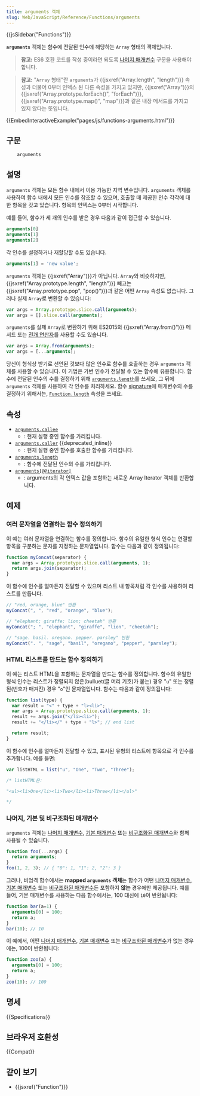 ```yaml
---
title: arguments 객체
slug: Web/JavaScript/Reference/Functions/arguments
---
```

{{jsSidebar("Functions")}}

**`arguments`** 객체는 함수에 전달된 인수에 해당하는 `Array` 형태의 객체입니다.

> **참고:** ES6 호환 코드를 작성 중이라면 되도록 [나머지 매개변수](/ko/docs/Web/JavaScript/Reference/Functions/rest_parameters) 구문을 사용해야 합니다.

> **참고:** "`Array` 형태"란 `arguments`가 {{jsxref("Array.length", "length")}} 속성과 더불어 0부터 인덱스 된 다른 속성을 가지고 있지만, {{jsxref("Array")}}의 {{jsxref("Array.prototype.forEach()", "forEach")}}, {{jsxref("Array.prototype.map()", "map")}}과 같은 내장 메서드를 가지고 있지 않다는 뜻입니다.

{{EmbedInteractiveExample("pages/js/functions-arguments.html")}}

## 구문

```
    arguments
```

## 설명

`arguments` 객체는 모든 함수 내에서 이용 가능한 지역 변수입니다. `arguments` 객체를 사용하여 함수 내에서 모든 인수를 참조할 수 있으며, 호출할 때 제공한 인수 각각에 대한 항목을 갖고 있습니다. 항목의 인덱스는 0부터 시작합니다.

예를 들어, 함수가 세 개의 인수를 받은 경우 다음과 같이 접근할 수 있습니다.

```js
arguments[0]
arguments[1]
arguments[2]
```

각 인수를 설정하거나 재할당할 수도 있습니다.

```js
arguments[1] = 'new value';
```

`arguments` 객체는 {{jsxref("Array")}}가 아닙니다. `Array`와 비슷하지만, {{jsxref("Array.prototype.length", "length")}} 빼고는 {{jsxref("Array.prototype.pop", "pop()")}}과 같은 어떤 `Array` 속성도 없습니다. 그러나 실제 `Array`로 변환할 수 있습니다:

```js
var args = Array.prototype.slice.call(arguments);
var args = [].slice.call(arguments);
```

`arguments`를 실제 `Array`로 변환하기 위해 ES2015의 {{jsxref("Array.from()")}} 메서드 또는 [전개 연산자](/ko/docs/Web/JavaScript/Reference/Operators/Spread_operator)를 사용할 수도 있습니다.

```js
var args = Array.from(arguments);
var args = [...arguments];
```

당신이 형식상 받기로 선언된 것보다 많은 인수로 함수를 호출하는 경우 `arguments` 객체를 사용할 수 있습니다. 이 기법은 가변 인수가 전달될 수 있는 함수에 유용합니다. 함수에 전달된 인수의 수를 결정하기 위해 [`arguments.length`](/ko/docs/JavaScript/Reference/Functions_and_function_scope/arguments/length)를 쓰세요, 그 뒤에 `arguments` 객체를 사용하여 각 인수를 처리하세요. 함수 [signature](/ko/docs/Glossary/Signature/Function)에 매개변수의 수를 결정하기 위해서는, [`Function.length`](/ko/docs/Web/JavaScript/Reference/Global_Objects/Function/length) 속성을 쓰세요.

## 속성

- [`arguments.callee`](/ko/docs/Web/JavaScript/Reference/Functions/arguments/callee)
  - : 현재 실행 중인 함수를 가리킵니다.
- [`arguments.caller`](/ko/docs/Web/JavaScript/Reference/Functions/arguments/caller) {{deprecated_inline}}
  - : 현재 실행 중인 함수를 호출한 함수를 가리킵니다.
- [`arguments.length`](/ko/docs/Web/JavaScript/Reference/Functions/arguments/length)
  - : 함수에 전달된 인수의 수를 가리킵니다.
- [`arguments[@@iterator]`](/ko/docs/Web/JavaScript/Reference/Functions/arguments/@@iterator)
  - : arguments의 각 인덱스 값을 포함하는 새로운 Array Iterator 객체를 반환합니다.

## 예제

### 여러 문자열을 연결하는 함수 정의하기

이 예는 여러 문자열을 연결하는 함수를 정의합니다. 함수의 유일한 형식 인수는 연결할 항목을 구분하는 문자를 지정하는 문자열입니다. 함수는 다음과 같이 정의됩니다:

```js
function myConcat(separator) {
  var args = Array.prototype.slice.call(arguments, 1);
  return args.join(separator);
}
```

이 함수에 인수를 얼마든지 전달할 수 있으며 리스트 내 항목처럼 각 인수를 사용하여 리스트를 만듭니다.

```js
// "red, orange, blue" 반환
myConcat(", ", "red", "orange", "blue");

// "elephant; giraffe; lion; cheetah" 반환
myConcat("; ", "elephant", "giraffe", "lion", "cheetah");

// "sage. basil. oregano. pepper. parsley" 반환
myConcat(". ", "sage", "basil", "oregano", "pepper", "parsley");
```

### HTML 리스트를 만드는 함수 정의하기

이 예는 리스트 HTML을 포함하는 문자열을 만드는 함수를 정의합니다. 함수의 유일한 형식 인수는 리스트가 정렬되지 않은(bulluet(글 머리 기호)가 붙는) 경우 "`u`" 또는 정렬된(번호가 매겨진) 경우 "`o`"인 문자열입니다. 함수는 다음과 같이 정의됩니다:

```js
function list(type) {
  var result = "<" + type + "l><li>";
  var args = Array.prototype.slice.call(arguments, 1);
  result += args.join("</li><li>");
  result += "</li></" + type + "l>"; // end list

  return result;
}
```

이 함수에 인수를 얼마든지 전달할 수 있고, 표시된 유형의 리스트에 항목으로 각 인수를 추가합니다. 예를 들면:

```js
var listHTML = list("u", "One", "Two", "Three");

/* listHTML은:

"<ul><li>One</li><li>Two</li><li>Three</li></ul>"

*/
```

### 나머지, 기본 및 비구조화된 매개변수

`arguments` 객체는 [나머지 매개변수](/ko/docs/Web/JavaScript/Reference/Functions/rest_parameters), [기본 매개변수](/ko/docs/Web/JavaScript/Reference/Functions/Default_parameters) 또는 [비구조화된 매개변수](/ko/docs/Web/JavaScript/Reference/Operators/Destructuring_assignment)와 함께 사용될 수 있습니다.

```js
function foo(...args) {
  return arguments;
}
foo(1, 2, 3); // { "0": 1, "1": 2, "2": 3 }
```

그러나, 비엄격 함수에서는 **mapped `arguments` 객체**는 함수가 어떤 [나머지 매개변수](/ko/docs/Web/JavaScript/Reference/Functions/rest_parameters), [기본 매개변수](/ko/docs/Web/JavaScript/Reference/Functions/Default_parameters) 또는 [비구조화된 매개변수](/ko/docs/Web/JavaScript/Reference/Operators/Destructuring_assignment)든 포함하지 **않는** 경우에만 제공됩니다. 예를 들어, 기본 매개변수를 사용하는 다음 함수에서는, 100 대신에 `10`이 반환됩니다:

```js
function bar(a=1) {
  arguments[0] = 100;
  return a;
}
bar(10); // 10
```

이 예에서, 어떤 [나머지 매개변수](/ko/docs/Web/JavaScript/Reference/Functions/rest_parameters), [기본 매개변수](/ko/docs/Web/JavaScript/Reference/Functions/Default_parameters) 또는 [비구조화된 매개변수](/ko/docs/Web/JavaScript/Reference/Operators/Destructuring_assignment)가 없는 경우에는, 100이 반환됩니다:

```js
function zoo(a) {
  arguments[0] = 100;
  return a;
}
zoo(10); // 100
```

## 명세

{{Specifications}}

## 브라우저 호환성

{{Compat}}

## 같이 보기

- {{jsxref("Function")}}

